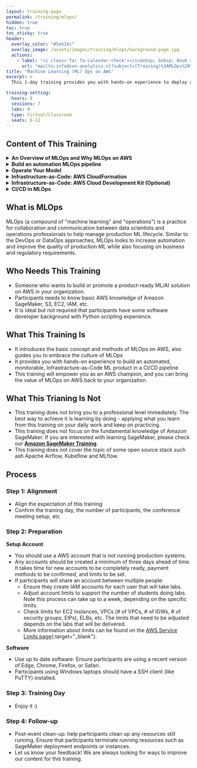 ```yaml
---
layout: training-page
permalink: /training/mlops/
hidden: true
toc: true
toc_sticky: true
header:
  overlay_color: "#5e616c"
  overlay_image: /assets/images/training/mlops/background-page.jpg
  actions:
    - label: "<i class='far fa-calendar-check'></i>&nbsp; &nbsp; Book a training now"
      url: "mailto:info@sun-analytics.nl?subject=[Training]%3AMLOps%20training"
title: "Machine Learning (ML) Ops on AWS"
excerpt: >
  This 1-day training provides you with hands-on experience to deploy a ML pipeline in an automation, infrastructure-as-code and monitorable way on AWS via a CI/CD pipeline.<br />

training-setting:
  hours: 8
  sessions: 7
  labs: 9
  type: Virtual/Classroom
  seats: 6-12
---
```


## Content of This Training

<details>
  <summary><b>An Overview of MLOps and Why MLOps on AWS</b></summary>
  <p>
    <li><strong>Content:&ensp;</strong> <i>We first introduce the basic ideas of MLOps, and the advantage of MLOps on AWS ecosystem.</i></li>
    <li><strong>Duration:</strong> <i>45 mintues</i></li>
    <li><strong>Type:&emsp;&emsp;</strong><i>presentation</i></li>
  </p>
</details>

<details>
  <summary><b>Build an automation MLOps pipeline</b></summary>
  <p>
    <li><strong>Content:&ensp;</strong> <i>We visit each component of ML pipeline and SageMaker quickly, then introduce AWS Step Function and learn how step function orchastrate the ML pipeline easily. In the lab, we build a end-to-end ML pipeline orchestrate by step function.</i></li>
    <li><strong>Duration:</strong> <i>90 mintues</i></li>
    <li><strong>Type:&emsp;&emsp;</strong><i>presentation and lab</i></li>
  </p>  
</details>

<details>
  <summary><b>Operate Your Model</b></summary>
  <p>
    <li><strong>Content:&ensp;</strong> <i>We introduce Model Debugging and Model Monitoring on Amazon SageMaker. We also discuss the CloudWatch Dashboard and Alarm. Then we practice these topics in the lab.</i></li>
    <li><strong>Duration:</strong> <i>60 mintues</i></li>
    <li><strong>Type:&emsp;&emsp;</strong><i>presentation and lab</i></li>
  </p>  
</details>

<details>
  <summary><b>Infrastructure-as-Code: AWS CloudFormation</b></summary>
  <p>
    <li><strong>Content:&ensp;</strong> <i>We discuss the advantage of infrastructure as code, then introduce the basic concept of AWS CloudFormation. In the lab, we will build a ML pipeline via CloudFormation</i></li>
    <li><strong>Duration:</strong> 1.5 hour</li>
    <li><strong>Type:&emsp;&emsp;</strong>presentation and lab</li>
  </p>  
</details>

<details>
  <summary><b>Infrastructure-as-Code: AWS Cloud Development Kit (Optional)</b></summary>
  <p>
    <li><strong>Content:&ensp;</strong> <i>AWS CDK can define your cloud application resources using your familiar programming languages. We introduce the basic feature of CDK, and practice a simple infrastructure deployment by using AWS CDK.</i></li>
    <li><strong>Duration:</strong> 1 hour</li>
    <li><strong>Type:&emsp;&emsp;</strong>presentation and lab</li>
  </p>  
</details>

<details>
  <summary><b>CI/CD in MLOps</b></summary>
  <p>
    <li><strong>Content:&ensp;</strong> <i>This session will introduce the CI/CD pipeline, and AWS services such as CodeCommit, CodeBuild, CodeDeploy, CodePipeline. Then We deploy our ML pipeline via CI/CD in the lab.</i></li>
    <li><strong>Duration:</strong> <i>2 hours</i></li>
    <li><strong>Type:&emsp;&emsp;</strong> <i>presentation and lab</i></li>
  </p>  
</details>

## What is MLOps
MLOps (a compound of "machine learning" and "operations") is a practice for collaboration and communication between data scientists and operations professionals to help manage production ML lifecycle. Similar to the DevOps or DataOps approaches, MLOps looks to increase automation and improve the quality of production ML while also focusing on business and regulatory requirements.

## Who Needs This Training
- Someone who wants to build or promote a product-ready ML/AI solution on AWS in your organization.
- Participants needs to know basic AWS knowledge of Amazon SageMaker, S3, EC2, IAM, etc. 
- It is ideal but not required that participants have some software developer background with Python scripting experience.

## What This Training Is
- It introduces the basic concept and methods of MLOps on AWS, also guides you to embrace the culture of MLOps
- It provides you with hands-on experience to build an automated, monitorable, Infrastracture-as-Code ML product in a CI/CD pipeline
- This training will empower you as an AWS champion, and you can bring the value of MLOps on AWS back to your organization.

## What This Trianing Is Not
- This training does not bring you to a professional level immediately. The best way to achieve it is learning by doing - applying what you learn from this training on your daily work and keep on practicing.
- This training does not focus on the fundamental knowledge of Amazon SageMaker. If you are interested with learning SageMaker, please check our **[Amazon SageMaker Training](/training/sagemaker/)**.
- This training does not cover the topic of some open source stack such ash Apache Airflow, Kubeflow and MLflow.

## Process

### Step 1: Alignment
- Align the expectation of this training
- Confirm the training day, the number of participants, the conference meeting setup, etc

### Step 2: Preparation

**Setup Account**
- You should use a AWS account that is not running production systems.
- Any accounts should be created a minimum of three days ahead of time. It takes time for new accounts to be completely ready, payment methods to be confirmed, and limits to be set.
- If participants will share an account between multiple people:
  - Ensure they create IAM accounts for each user that will take labs.
  - Adjust account limits to support the number of students doing labs. Note this process can take up to a week, depending on the specific limits.
  - Check limits for EC2 instances, VPCs (# of VPCs, # of IGWs, # of security groups, EIPs), ELBs, etc. The limits that need to be adjusted depends on the labs that will be delivered.
  - More information about limits can be found on the [AWS Service Limits page](https://console.aws.amazon.com/servicequotas/home){:target="_blank"}.

**Software**
- Use up to date software: Ensure participants are using a recent version of Edge, Chrome, Firefox, or Safari.
- Participants using Windows laptops should have a SSH client (like PuTTY) installed.

### Step 3: Training Day
- Enjoy it :)

### Step 4: Follow-up
- Post-event clean-up: help participants clean up any resources still running. Ensure that participants terminate running resources such as SageMaker deployment endpoints or instances.
- Let us know your feedback! We are always looking for ways to improve our content for this training.
